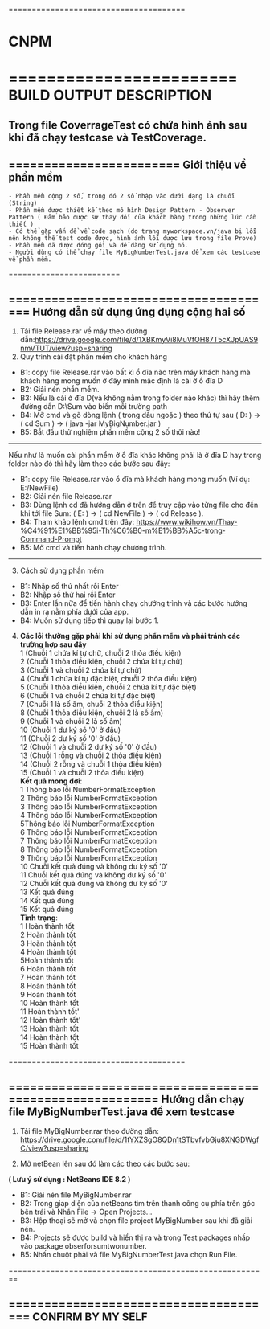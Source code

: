 ﻿

======================================

# CNPM
========================
BUILD OUTPUT DESCRIPTION
========================
## Trong file CoverrageTest có chứa hình ảnh sau khi đã chạy testcase và TestCoverage.
========================
Giới thiệu về phần mềm
----------------------
    - Phần mềm cộng 2 số, trong đó 2 số nhập vào dưới dạng là chuỗi (String)
	- Phần mềm được thiết kế theo mô hình Design Pattern - Observer Pattern ( Đảm bảo được sự thay đổi của khách hàng trong những lúc cần thiết )
	- Có thể gặp vấn đề về code sạch (do trang myworkspace.vn/java bị lỗi nên không thể test code được, hình ảnh lỗi được lưu trong file Prove)
	- Phần mềm đã được đóng gói và dễ dàng sử dụng nó.
	- Người dùng có thể chạy file MyBigNumberTest.java để xem các testcase về phần mềm.
========================

======================================
Hướng dẫn sử dụng ứng dụng cộng hai số
--------------------------------------

1. Tải file Release.rar về máy theo đường dẫn:https://drive.google.com/file/d/1XBKmyVi8MuVfOH87T5cXJpUAS9nmVTUT/view?usp=sharing
2. Quy trình cài đặt phần mềm cho khách hàng
 - B1: copy file Release.rar vào bất kì ổ đĩa nào trên máy khách hàng mà khách hàng mong muốn ở đây mình mặc định là cài ở ổ đĩa D
 - B2: Giải nén phần mềm.
 - B3: Nếu là cài ở đĩa D(và không nằm trong folder nào khác) thì hãy thêm đường dẫn D:\Sum vào biến môi trường path
 - B4: Mở cmd và gõ dòng lệnh ( trong dấu ngoặc ) theo thứ tự sau ( D: ) -> ( cd Sum ) -> ( java -jar MyBigNumber.jar ) 
 - B5: Bắt đầu thử nghiệm phần mềm cộng 2 số thôi nào!
 ***
 Nếu như là muốn cài phần mềm ở ổ đĩa khác không phải là ở đĩa D hay trong folder nào đó thì hãy làm theo các bước sau đây:
 - B1: copy file Release.rar vào ổ đĩa mà khách hàng mong muốn (Ví dụ: E:/NewFile)
 - B2: Giải nén file Release.rar
 - B3: Dùng lệnh cd đã hướng dẫn ở trên để truy cập vào từng file cho đến khi tới file Sum: ( E: ) -> ( cd NewFile ) -> ( cd Release ).
 - B4: Tham khảo lệnh cmd trên đây: https://www.wikihow.vn/Thay-%C4%91%E1%BB%95i-Th%C6%B0-m%E1%BB%A5c-trong-Command-Prompt
 - B5: Mở cmd và tiến hành chạy chương trình.
 ***
3. Cách sử dụng phần mềm
 - B1: Nhập số thứ nhất rồi Enter
 - B2: Nhập số thứ hai rồi Enter
 - B3: Enter lần nữa để tiến hành chạy chướng trình và các bước hướng dẫn in ra nằm phía dưới của app.
 - B4:  Muốn sử dụng tiếp thì quay lại bước 1.
4. **Các lỗi thường gặp phải khi sử dụng phần mềm và phải tránh các trường hợp sau đây**<br/>
            1 (Chuỗi 1 chứa kí tự chữ, chuỗi 2 thỏa điều kiện)<br/>
            2 (Chuỗi 1 thỏa điều kiện, chuỗi 2 chứa kí tự chữ)<br/>
            3 (Chuỗi 1 và chuỗi 2 chứa kí tự chữ)<br/>
            4 (Chuỗi 1 chứa kí tự đặc biệt, chuỗi 2 thỏa điều kiện)<br/>
            5 (Chuỗi 1 thỏa điều kiện, chuỗi 2 chứa kí tự đặc biệt)<br/>
            6 (Chuỗi 1 và chuỗi 2 chứa kí tự đặc biệt)<br/>
            7 (Chuỗi 1 là số âm, chuỗi 2 thỏa điều kiện)<br/>
            8 (Chuỗi 1 thỏa điều kiện, chuỗi 2 là số âm)<br/>
            9 (Chuỗi 1 và chuỗi 2 là số âm)<br/>
           10 (Chuỗi 1 dư ký số '0' ở đầu)<br/>
           11 (Chuỗi 2 dư ký số '0' ở đầu)<br/>
           12 (Chuỗi 1 và chuỗi 2 dư ký số '0' ở đầu)<br/>
           13 (Chuỗi 1 rỗng và chuỗi 2 thỏa điều kiện)<br/>
           14 (Chuỗi 2 rỗng và chuỗi 1 thỏa điều kiện)<br/>
           15 (Chuỗi 1 và chuỗi 2 thỏa điều kiện)<br/>
**Kết quả mong đợi**:<br/> 
            1 Thông báo lỗi NumberFormatException<br/>
            2 Thông báo lỗi NumberFormatException<br/>
            3 Thông báo lỗi NumberFormatException<br/>
            4 Thông báo lỗi NumberFormatException<br/>
            5Thông báo lỗi NumberFormatException<br/>
            6 Thông báo lỗi NumberFormatException<br/>
            7 Thông báo lỗi NumberFormatException<br/>
            8 Thông báo lỗi NumberFormatException<br/>
            9 Thông báo lỗi NumberFormatException<br/>
           10 Chuỗi kết quả đúng và không dư ký số '0'<br/>
           11 Chuỗi kết quả đúng và không dư ký số '0'<br/>
           12 Chuỗi kết quả đúng và không dư ký số '0'<br/>
           13 Kết quả đúng<br/>
           14 Kết quả đúng<br/>
           15 Kết quả đúng<br/>
**Tình trạng**:<br/>
            1 Hoàn thành tốt<br/>
            2 Hoàn thành tốt<br/>
            3 Hoàn thành tốt<br/>
            4 Hoàn thành tốt<br/>
            5Hoàn thành tốt<br/>
            6 Hoàn thành tốt<br/>
            7 Hoàn thành tốt<br/>
            8 Hoàn thành tốt<br/>
            9 Hoàn thành tốt<br/>
           10 Hoàn thành tốt<br/>
           11 Hoàn thành tốt'<br/>
           12 Hoàn thành tốt'<br/>
           13 Hoàn thành tốt<br/>
           14 Hoàn thành tốt<br/>
           15 Hoàn thành tốt<br/>

======================================

========================================================
Hướng dẫn chạy file MyBigNumberTest.java để xem testcase
--------------------------------------------------------

1. Tải file MyBigNumber.rar theo đường dẫn: 
https://drive.google.com/file/d/1tYXZSgO8QDn1tSTbvfvbGju8XNGDWgfC/view?usp=sharing

2. Mở netBean lên sau đó làm các theo các bước sau:

**( Lưu ý sử dụng : NetBeans IDE 8.2 )**

 - B1: Giải nén file MyBigNumber.rar
 - B2: Trong giap diện của netBeans tìm trên thanh công cụ phía trên góc bên trái và Nhấn File -> Open Projects... 
 - B3: Hộp thoại sẽ mở và chọn file project MyBigNumber sau khi đã giải nén.
 - B4: Projects sẽ được build và hiển thị ra và trong Test packages nhấp vào package obserforsumtwonumber.
 - B5: Nhấn chuột phải và file MyBigNumberTest.java chọn Run File.

========================================================



======================================
CONFIRM BY MY SELF
--------------------



